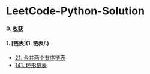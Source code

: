 # LeetCode-Python-Solution
#### 0. [收获](收获.md)
#### 1. [链表](1. 链表/.)
- [21. 合并两个有序链表](1.链表/21.合并两个有序链表.py)
- [141. 环形链表](1.链表/141.环形链表.py)